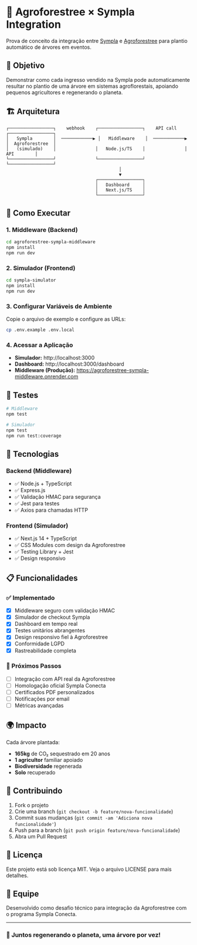 # 🌱 Agroforestree × Sympla Integration

Prova de conceito da integração entre [Sympla](https://sympla.com.br) e [Agroforestree](https://agroforestree.com) para plantio automático de árvores em eventos.

## 🎯 Objetivo

Demonstrar como cada ingresso vendido na Sympla pode automaticamente resultar no plantio de uma árvore em sistemas agroflorestais, apoiando pequenos agricultores e regenerando o planeta.

## 🏗️ Arquitetura

```
┌─────────────────┐    webhook    ┌─────────────────┐    API call    ┌─────────────────┐
│   Sympla        │  ────────────▶ │   Middleware    │  ────────────▶ │  Agroforestree  │
│   (simulado)    │               │   Node.js/TS    │               │      API        │
└─────────────────┘               └─────────────────┘               └─────────────────┘
                                           │
                                           ▼
                                  ┌─────────────────┐
                                  │   Dashboard     │
                                  │   Next.js/TS    │
                                  └─────────────────┘
```

## 🚀 Como Executar

### 1. Middleware (Backend)
```bash
cd agroforestree-sympla-middleware
npm install
npm run dev
```

### 2. Simulador (Frontend)
```bash
cd sympla-simulator
npm install
npm run dev
```

### 3. Configurar Variáveis de Ambiente

Copie o arquivo de exemplo e configure as URLs:
```bash
cp .env.example .env.local
```

### 4. Acessar a Aplicação

- **Simulador:** http://localhost:3000
- **Dashboard:** http://localhost:3000/dashboard
- **Middleware (Produção):** https://agroforestree-sympla-middleware.onrender.com

## 🧪 Testes

```bash
# Middleware
npm test

# Simulador
npm test
npm run test:coverage
```

## 🔧 Tecnologias

### Backend (Middleware)
- ✅ Node.js + TypeScript
- ✅ Express.js
- ✅ Validação HMAC para segurança
- ✅ Jest para testes
- ✅ Axios para chamadas HTTP

### Frontend (Simulador)
- ✅ Next.js 14 + TypeScript
- ✅ CSS Modules com design da Agroforestree
- ✅ Testing Library + Jest
- ✅ Design responsivo

## 📋 Funcionalidades

### ✅ Implementado
- [x] Middleware seguro com validação HMAC
- [x] Simulador de checkout Sympla
- [x] Dashboard em tempo real
- [x] Testes unitários abrangentes
- [x] Design responsivo fiel à Agroforestree
- [x] Conformidade LGPD
- [x] Rastreabilidade completa

### 🔄 Próximos Passos
- [ ] Integração com API real da Agroforestree
- [ ] Homologação oficial Sympla Conecta
- [ ] Certificados PDF personalizados
- [ ] Notificações por email
- [ ] Métricas avançadas

## 🌍 Impacto

Cada árvore plantada:
- **165kg** de CO₂ sequestrado em 20 anos
- **1 agricultor** familiar apoiado
- **Biodiversidade** regenerada
- **Solo** recuperado

## 🤝 Contribuindo

1. Fork o projeto
2. Crie uma branch (`git checkout -b feature/nova-funcionalidade`)
3. Commit suas mudanças (`git commit -am 'Adiciona nova funcionalidade'`)
4. Push para a branch (`git push origin feature/nova-funcionalidade`)
5. Abra um Pull Request

## 📄 Licença

Este projeto está sob licença MIT. Veja o arquivo LICENSE para mais detalhes.

## 👥 Equipe

Desenvolvido como desafio técnico para integração da Agroforestree com o programa Sympla Conecta.

---

### 🌱 Juntos regenerando o planeta, uma árvore por vez!
